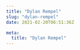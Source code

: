 ```yaml
---
title: "Dylan Rempel"
slug: "dylan-rempel"
date: 2021-02-20T06:51:36Z

meta:
  title: "Dylan Rempel"
---
```


